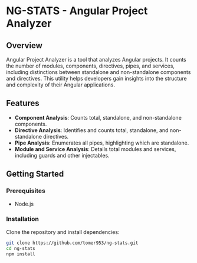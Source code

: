 # NG-STATS - Angular Project Analyzer

## Overview

Angular Project Analyzer is a tool that analyzes Angular projects. It counts the number of modules, components, directives, pipes, and services, including distinctions between standalone and non-standalone components and directives. This utility helps developers gain insights into the structure and complexity of their Angular applications.

## Features

- **Component Analysis**: Counts total, standalone, and non-standalone components.
- **Directive Analysis**: Identifies and counts total, standalone, and non-standalone directives.
- **Pipe Analysis**: Enumerates all pipes, highlighting which are standalone.
- **Module and Service Analysis**: Details total modules and services, including guards and other injectables.

## Getting Started

### Prerequisites
- Node.js

### Installation

Clone the repository and install dependencies:

```bash
git clone https://github.com/tomer953/ng-stats.git
cd ng-stats
npm install
```
